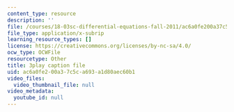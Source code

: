 ```yaml
---
content_type: resource
description: ''
file: /courses/18-03sc-differential-equations-fall-2011/ac6a0fe200a37c5ca693a1d80aec60b1_zreI4HllD80.srt
file_type: application/x-subrip
learning_resource_types: []
license: https://creativecommons.org/licenses/by-nc-sa/4.0/
ocw_type: OCWFile
resourcetype: Other
title: 3play caption file
uid: ac6a0fe2-00a3-7c5c-a693-a1d80aec60b1
video_files:
  video_thumbnail_file: null
video_metadata:
  youtube_id: null
---
```

